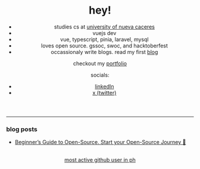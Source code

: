 
<header align="left">
  

# hey! 

- studies cs at [university of nueva caceres](https://unc.edu.ph/)
- vuejs dev
- vue, typescript, pinia, laravel, mysql
- loves open source. gssoc, swoc, and hacktoberfest
- occassionaly write blogs. read my first [blog](https://dev.to/jfmartinz/beginners-guide-to-open-source-start-your-open-source-journey-470l)
  
checkout my <a href="https://www.jfmartinz.dev/"> portfolio  </a>

socials:<br>
-  <a href="https://www.linkedin.com/in/jfmartinz/">linkedIn</a>
- <a href="https://twitter.com/jfmartinz">x (twitter)</a>
  
</table>
</section>
</header>  
<section>  
</section>


---
### blog posts
<!-- BLOG-POST-LIST:START -->
- [Beginner’s Guide to Open-Source. Start your Open-Source Journey 🚀](https://dev.to/jfmartinz/beginners-guide-to-open-source-start-your-open-source-journey-470l)
<!-- BLOG-POST-LIST:END -->
<br>

<!--
<table>
<tr>
  <td>
    <img src="https://github-readme-stats.vercel.app/api?username=jfmartinz&show_icons=true&theme=tokyonight&hide_border=true&include_all_commits=false&count_private=false" alt="GitHub Stats" title="Github Stats"/>  

  </td>
  <td>
      <img src="https://github-readme-streak-stats.herokuapp.com/?user=jfmartinz&theme=tokyonight&hide_border=true" alt="Github Streak" title="Github Streak"/> 
  </td>
</tr>
</table>
 -->
</section>

<!-- Visit https://committers.top/ to learn more about this -->
<div align="center">
 <a  href="https://committers.top/philippines_public#jfmartinz" title="Visit https://committers.top/ to learn more about this">
      most active github user in ph
</a>
  </div>
